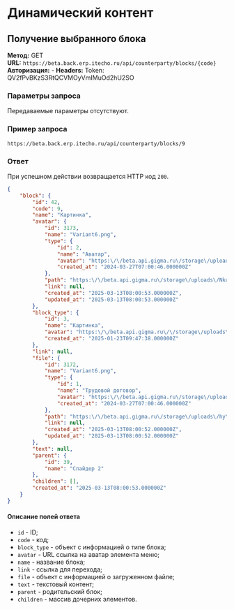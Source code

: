 # Динамический контент

## Получение выбранного блока

**Метод:** GET  
**URL:** `https://beta.back.erp.itecho.ru/api/counterparty/blocks/{code}`	
**Авторизация:** -
**Headers:** Token: QV2fPvBKzS3RtQCVMOyVmIMuOd2hU2SO

### Параметры запроса

Передаваемые параметры отсутствуют.

### Пример запроса

`https://beta.back.erp.itecho.ru/api/counterparty/blocks/9`

### Ответ

При успешном действии возвращается HTTP код `200`.
```json
{
	"block": {
		"id": 42,
		"code": 9,
		"name": "Картинка",
		"avatar": {
			"id": 3173,
			"name": "Variant6.png",
			"type": {
				"id": 2,
				"name": "Аватар",
				"avatar": "https:\/\/beta.api.gigma.ru\/storage\/uploads\/default.svg",
				"created_at": "2024-03-27T07:00:46.000000Z"
			},
			"path": "https:\/\/beta.api.gigma.ru\/storage\/uploads\/NkuY5AlCIqKraGSjxvi8ZgjbHOzMPSk8opUZ7CMq.png",
			"link": null,
			"created_at": "2025-03-13T08:00:53.000000Z",
			"updated_at": "2025-03-13T08:00:53.000000Z"
		},
		"block_type": {
			"id": 3,
			"name": "Картинка",
			"avatar": "https:\/\/beta.api.gigma.ru\/\/storage\/uploads\/image-profile-2.svg",
			"created_at": "2025-01-23T09:47:38.000000Z"
		},
		"link": null,
		"file": {
			"id": 3172,
			"name": "Variant6.png",
			"type": {
				"id": 1,
				"name": "Трудовой договор",
				"avatar": "https:\/\/beta.api.gigma.ru\/storage\/uploads\/default.svg",
				"created_at": "2024-03-27T07:00:46.000000Z"
			},
			"path": "https:\/\/beta.api.gigma.ru\/storage\/uploads\/hyYYah60RQfaL8oCSfHx0Ad3zknA39Wg8mgBMIVN.png",
			"link": null,
			"created_at": "2025-03-13T08:00:52.000000Z",
			"updated_at": "2025-03-13T08:00:52.000000Z"
		},
		"text": null,
		"parent": {
			"id": 39,
			"name": "Слайдер 2"
		},
		"children": [],
		"created_at": "2025-03-13T08:00:53.000000Z"
	}
}
```

#### Описание полей ответа

- `id` - ID;    
- `code` - код;    
- `block_type` - объект с информацией о типе блока;     
- `avatar` - URL ссылка на аватар элемента меню;    
- `name` - название блока;  
- `link` - ссылка для перехода;  
- `file` - объект с информацией о загруженном файле;  
- `text` - текстовый контент;  
- `parent` - родительский блок;  
- `children` - массив дочерних элементов.